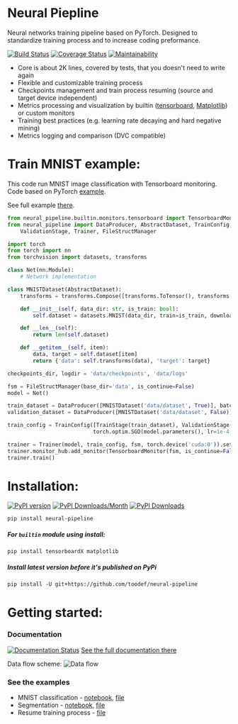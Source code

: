 # Neural Piepline

Neural networks training pipeline based on PyTorch. Designed to standardize training process and to increase coding preformance.

[![Build Status](https://travis-ci.org/toodef/neural-pipeline.svg?branch=master)](https://travis-ci.org/toodef/neural-pipeline)
[![Coverage Status](https://coveralls.io/repos/github/toodef/neural-pipeline/badge.svg?branch=master)](https://coveralls.io/github/toodef/neural-pipeline?branch=master)
[![Maintainability](https://api.codeclimate.com/v1/badges/1feaafcc614adf27c30f/maintainability)](https://codeclimate.com/github/toodef/neural-pipeline/maintainability)

* Core is about 2K lines, covered by tests, that you doesn't need to write again
* Flexible and customizable training process
* Checkpoints management and train process resuming (source and target device independent)
* Metrics processing and visualization by builtin ([tensorboard](https://www.tensorflow.org/guide/summaries_and_tensorboard), [Matplotlib](https://matplotlib.org)) or custom monitors
* Training best practices (e.g. learning rate decaying and hard negative mining)
* Metrics logging and comparison (DVC compatible)

# Train MNIST example:
This code run MNIST image classification with Tensorboard monitoring. Code based on PyTorch [example](https://github.com/pytorch/examples/blob/master/mnist/main.py).

See full example [there](https://github.com/toodef/neural-pipeline/blob/master/examples/files/img_classification.py).
```python
from neural_pipeline.builtin.monitors.tensorboard import TensorboardMonitor
from neural_pipeline import DataProducer, AbstractDataset, TrainConfig, TrainStage,\
    ValidationStage, Trainer, FileStructManager

import torch
from torch import nn
from torchvision import datasets, transforms

class Net(nn.Module):
    # Network implementation

class MNISTDataset(AbstractDataset):
    transforms = transforms.Compose([transforms.ToTensor(), transforms.Normalize((0.1307,), (0.3081,))])

    def __init__(self, data_dir: str, is_train: bool):
        self.dataset = datasets.MNIST(data_dir, train=is_train, download=True)

    def __len__(self):
        return len(self.dataset)

    def __getitem__(self, item):
        data, target = self.dataset[item]
        return {'data': self.transforms(data), 'target': target}

checkpoints_dir, logdir = 'data/checkpoints', 'data/logs'

fsm = FileStructManager(base_dir='data', is_continue=False)
model = Net()

train_dataset = DataProducer([MNISTDataset('data/dataset', True)], batch_size=4, num_workers=2)
validation_dataset = DataProducer([MNISTDataset('data/dataset', False)], batch_size=4, num_workers=2)

train_config = TrainConfig([TrainStage(train_dataset), ValidationStage(validation_dataset)], torch.nn.NLLLoss(),
                           torch.optim.SGD(model.parameters(), lr=1e-4, momentum=0.5))

trainer = Trainer(model, train_config, fsm, torch.device('cuda:0')).set_epoch_num(50)
trainer.monitor_hub.add_monitor(TensorboardMonitor(fsm, is_continue=False))
trainer.train()
```

# Installation:
[![PyPI version](https://badge.fury.io/py/neural-pipeline.svg)](https://badge.fury.io/py/neural-pipeline)
[![PyPI Downloads/Month](https://pepy.tech/badge/neural-pipeline/month)](https://pepy.tech/project/neural-pipeline)
[![PyPI Downloads](https://pepy.tech/badge/neural-pipeline)](https://pepy.tech/project/neural-pipeline)

`pip install neural-pipeline`

##### For `builtin` module using install:
`pip install tensorboardX matplotlib`

##### Install latest version before it's published on PyPi
`pip install -U git+https://github.com/toodef/neural-pipeline`

# Getting started:
### Documentation
[![Documentation Status](https://readthedocs.org/projects/neural-pipeline/badge/?version=master)](https://neural-pipeline.readthedocs.io/en/master/?badge=master)
[See the full documentation there](https://neural-pipeline.readthedocs.io/en/master/)

Data flow scheme:
![Data flow](https://github.com/toodef/neural-pipeline/blob/master/docs/img/data_flow.svg)

### See the examples
* MNIST classification - [notebook](https://github.com/toodef/neural-pipeline/blob/master/examples/notebooks/img_classification.ipynb), [file](https://github.com/toodef/neural-pipeline/blob/master/examples/files/img_classification.py)
* Segmentation - [notebook](https://github.com/toodef/neural-pipeline/blob/master/examples/notebooks/img_segmentation.ipynb), [file](https://github.com/toodef/neural-pipeline/blob/master/examples/files/img_segmentation.py)
* Resume training process - [file](https://github.com/toodef/neural-pipeline/blob/master/examples/files/resume_train.py)



